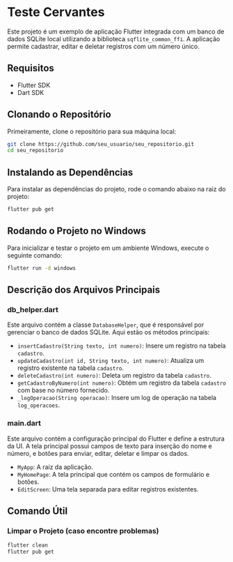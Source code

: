 # Teste Cervantes

Este projeto é um exemplo de aplicação Flutter integrada com um banco de dados SQLite local utilizando a biblioteca `sqflite_common_ffi`. A aplicação permite cadastrar, editar e deletar registros com um número único.

## Requisitos

- Flutter SDK
- Dart SDK

## Clonando o Repositório

Primeiramente, clone o repositório para sua máquina local:

```sh
git clone https://github.com/seu_usuario/seu_repositorio.git
cd seu_repositorio
```

## Instalando as Dependências

Para instalar as dependências do projeto, rode o comando abaixo na raiz do projeto:

```sh
flutter pub get
```

## Rodando o Projeto no Windows

Para inicializar e testar o projeto em um ambiente Windows, execute o seguinte comando:

```sh
flutter run -d windows
```

## Descrição dos Arquivos Principais

### db_helper.dart

Este arquivo contém a classe `DatabaseHelper`, que é responsável por gerenciar o banco de dados SQLite. Aqui estão os métodos principais:

- `insertCadastro(String texto, int numero)`: Insere um registro na tabela `cadastro`.
- `updateCadastro(int id, String texto, int numero)`: Atualiza um registro existente na tabela `cadastro`.
- `deleteCadastro(int numero)`: Deleta um registro da tabela `cadastro`.
- `getCadastroByNumero(int numero)`: Obtém um registro da tabela `cadastro` com base no número fornecido.
- `_logOperacao(String operacao)`: Insere um log de operação na tabela `log_operacoes`.

### main.dart

Este arquivo contém a configuração principal do Flutter e define a estrutura da UI. A tela principal possui campos de texto para inserção do nome e número, e botões para enviar, editar, deletar e limpar os dados.

- `MyApp`: A raiz da aplicação.
- `MyHomePage`: A tela principal que contém os campos de formulário e botões.
- `EditScreen`: Uma tela separada para editar registros existentes.

## Comando Útil

### Limpar o Projeto (caso encontre problemas)

```sh
flutter clean
flutter pub get
```
